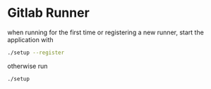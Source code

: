 # Gitlab Runner

when running for the first time or registering a new runner, start the application with

```sh
./setup --register
```

otherwise run

```sh
./setup
```
